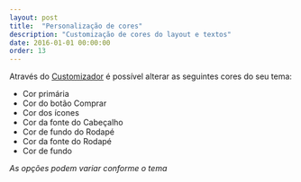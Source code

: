 ```yaml
---
layout: post
title:  "Personalização de cores"
description: "Customização de cores do layout e textos"
date: 2016-01-01 00:00:00
order: 13
---
```


Através do [Customizador](http://comoacessarocustomizar.com) é possível alterar as seguintes cores do seu tema:

* Cor primária
* Cor do botão Comprar
* Cor dos ícones
* Cor da fonte do Cabeçalho
* Cor de fundo do Rodapé
* Cor da fonte do Rodapé
* Cor de fundo

_As opções podem variar conforme o tema_